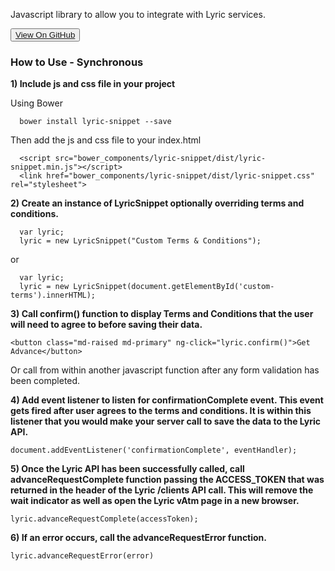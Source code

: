 Javascript library to allow you to integrate with Lyric services.

<button><a href="https://github.com/LyricFinancial/lyric-snippet" target="_blank" class="btn btn-secondary btn-hero">View On GitHub</a></button>

### How to Use - Synchronous

**1) Include js and css file in your project**

  Using Bower

      bower install lyric-snippet --save

  Then add the js and css file to your index.html

      <script src="bower_components/lyric-snippet/dist/lyric-snippet.min.js"></script>
      <link href="bower_components/lyric-snippet/dist/lyric-snippet.css" rel="stylesheet">

**2) Create an instance of LyricSnippet optionally overriding terms and conditions.**

      var lyric;
      lyric = new LyricSnippet("Custom Terms & Conditions");

  or

      var lyric;
      lyric = new LyricSnippet(document.getElementById('custom-terms').innerHTML);


**3) Call confirm() function to display Terms and Conditions that the user will need to agree to before saving their data.**

    <button class="md-raised md-primary" ng-click="lyric.confirm()">Get Advance</button>

  Or call from within another javascript function after any form validation has been completed.

**4) Add event listener to listen for confirmationComplete event.  This event gets fired after user agrees to the terms and conditions.  It is within this listener that you would make your server call to save the data to the Lyric API.**

    document.addEventListener('confirmationComplete', eventHandler);

**5) Once the Lyric API has been successfully called, call advanceRequestComplete function passing the ACCESS_TOKEN that was returned in the header of the Lyric /clients API call.  This will remove the wait indicator as well as open the Lyric vAtm page in a new browser.**

    lyric.advanceRequestComplete(accessToken);

**6) If an error occurs, call the advanceRequestError function.**

	lyric.advanceRequestError(error)